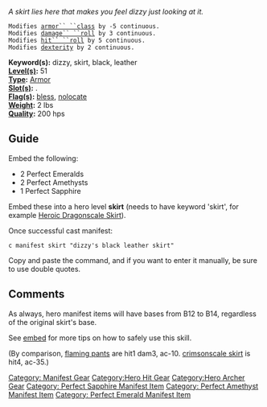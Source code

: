 *A skirt lies here that makes you feel dizzy just looking at it.*

`Modifies `[`armor`` ``class`](Armor_Class "wikilink")` by -5 continuous.`  
`Modifies `[`damage`` ``roll`](Damage_Roll "wikilink")` by 3 continuous.`  
`Modifies `[`hit`` ``roll`](Hit_Roll "wikilink")` by 5 continuous.`  
`Modifies `[`dexterity`](Dexterity "wikilink")` by 2 continuous.`

**Keyword(s):** dizzy, skirt, black, leather  
**[Level(s)](Object_Level "wikilink"):** 51  
**[Type](:Category:_Object_Types "wikilink"):**
[Armor](:Category:_Armor "wikilink")  
**[Slot(s)](Object_Slots "wikilink"):** <worn on legs>.  
**[Flag(s)](:Category:_Object_Flags "wikilink"):**
[bless](Bless_Flag "wikilink"), [nolocate](Nolocate_Flag "wikilink")  
**[Weight](Object_Weight "wikilink"):** 2 lbs  
**[Quality](Object_Quality "wikilink"):** 200 hps  

## Guide

Embed the following:

-   2 Perfect Emeralds
-   2 Perfect Amethysts
-   1 Perfect Sapphire

Embed these into a hero level **skirt** (needs to have keyword 'skirt',
for example [Heroic Dragonscale
Skirt](Heroic_Dragonscale_Skirt "wikilink")).

Once successful cast manifest:

    c manifest skirt "dizzy's black leather skirt"

Copy and paste the command, and if you want to enter it manually, be
sure to use double quotes.

## Comments

As always, hero manifest items will have bases from B12 to B14,
regardless of the original skirt's base.

See [embed](embed "wikilink") for more tips on how to safely use this
skill.

(By comparison, [flaming pants](Flaming_Pants "wikilink") are hit1 dam3,
ac-10. [crimsonscale skirt](Crimsonscale_Skirt "wikilink") is hit4,
ac-35.)

[Category: Manifest Gear](Category:_Manifest_Gear "wikilink")
[Category:Hero Hit Gear](Category:Hero_Hit_Gear "wikilink")
[Category:Hero Archer Gear](Category:Hero_Archer_Gear "wikilink")
[Category: Perfect Sapphire Manifest
Item](Category:_Perfect_Sapphire_Manifest_Item "wikilink") [Category:
Perfect Amethyst Manifest
Item](Category:_Perfect_Amethyst_Manifest_Item "wikilink") [Category:
Perfect Emerald Manifest
Item](Category:_Perfect_Emerald_Manifest_Item "wikilink")
